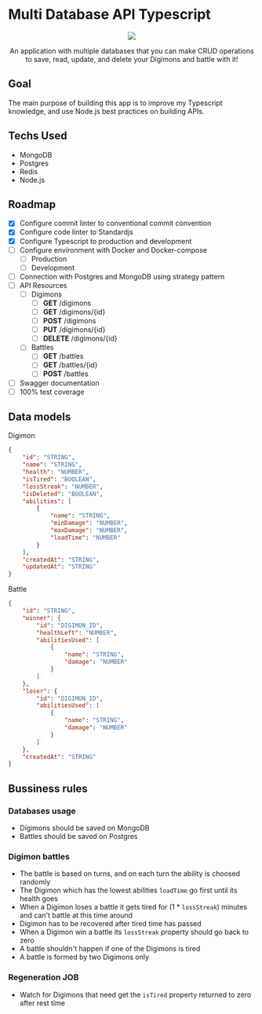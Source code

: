 # Multi Database API Typescript

<p align="center">
    <img src="https://media.giphy.com/media/UOvFfXGINpmN2/giphy.gif"/>
</p>
<p align="center">An application with multiple databases that you can make CRUD operations to save, read, update, and delete your Digimons and battle with it!</p>

## Goal

The main purpose of building this app is to improve my Typescript knowledge, and use Node.js best practices on building APIs.

## Techs Used

- MongoDB
- Postgres
- Redis
- Node.js

## Roadmap

- [X] Configure commit linter to conventional commit convention
- [X] Configure code linter to Standardjs
- [X] Configure Typescript to production and development
- [ ] Configure environment with Docker and Docker-compose
  - [ ] Production
  - [ ] Development
- [ ] Connection with Postgres and MongoDB using strategy pattern
- [ ] API Resources
  - [ ] Digimons
    - [ ] **GET** /digimons
    - [ ] **GET** /digimons/{id}
    - [ ] **POST** /digimons
    - [ ] **PUT** /digimons/{id}
    - [ ] **DELETE** /digimons/{id}
  - [ ] Battles
    - [ ] **GET** /battles
    - [ ] **GET** /battles/{id}
    - [ ] **POST** /battles
- [ ] Swagger documentation
- [ ] 100% test coverage

## Data models

Digimon
```json
{
    "id": "STRING",
    "name": "STRING",
    "health": "NUMBER",
    "isTired": "BOOLEAN",
    "lossStreak": "NUMBER",
    "isDeleted": "BOOLEAN", 
    "abilities": [
        {
            "name": "STRING",
            "minDamage": "NUMBER",
            "maxDamage": "NUMBER",
            "loadTime": "NUMBER"
        }
    ],
    "createdAt": "STRING",
    "updatedAt": "STRING"
}
```

Battle
```json
{
    "id": "STRING",
    "winner": {
        "id": "DIGIMON_ID",
        "healthLeft": "NUMBER",
        "abilitiesUsed": [
            {
                "name": "STRING",
                "damage": "NUMBER"
            }
        ]
    },
    "loser": {
        "id": "DIGIMON_ID",
        "abilitiesUsed": [
            {
                "name": "STRING",
                "damage": "NUMBER"
            }
        ]
    },
    "createdAt": "STRING"
}
```

## Bussiness rules

### Databases usage

- Digimons should be saved on MongoDB
- Battles should be saved on Postgres

### Digimon battles

- The battle is based on turns, and on each turn the ability is choosed randomly
- The Digimon which has the lowest abilities `loadTime` go first until its health goes
- When a Digimon loses a battle it gets tired for (1 * `lossStreak`) minutes and can't battle at this time around
- Digimon has to be recovered after tired time has passed
- When a Digimon win a battle its `lossStreak` property should go back to zero
- A battle shouldn't happen if one of the Digimons is tired
- A battle is formed by two Digimons only

### Regeneration JOB

- Watch for Digimons that need get the `isTired` property returned to zero after rest time